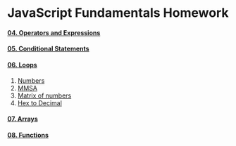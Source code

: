 JavaScript Fundamentals Homework
================================

#### [04. Operators and Expressions](./../04.Operators_and_Expressions/)
#### [05. Conditional Statements](./../05.Conditional_Statements/)
#### [06. Loops](./)

1. [Numbers](./01.Numbers.js)
1. [MMSA](./02.MMSA.js)
1. [Matrix of numbers](./03.Matrix-of-numbers.js)
1. [Hex to Decimal](./04.Hex-to-Decimal.js)

#### [07. Arrays](./../07.Arrays)
#### [08. Functions](./../08.Functions/)